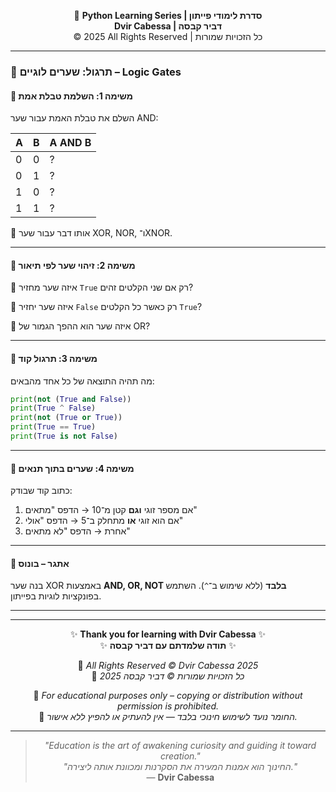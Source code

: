 <!-- DC_HEADER_START -->
<div align="center">

🐍 **Python Learning Series | סדרת לימודי פייתון**  
**Dvir Cabessa | דביר קבסה**  
© 2025 All Rights Reserved | כל הזכויות שמורות

</div>

---
<!-- DC_HEADER_END -->

### 📘 תרגול: שערים לוגיים – Logic Gates

#### 🧪 משימה 1: השלמת טבלת אמת

השלם את טבלת האמת עבור שער AND:

| A | B | A AND B |
| - | - | ------- |
| 0 | 0 | ?       |
| 0 | 1 | ?       |
| 1 | 0 | ?       |
| 1 | 1 | ?       |

🔹 אותו דבר עבור שער XOR, NOR, ו־XNOR.

---

#### 🧪 משימה 2: זיהוי שער לפי תיאור

🔸 איזה שער מחזיר `True` רק אם שני הקלטים זהים?

🔸 איזה שער יחזיר `False` רק כאשר כל הקלטים `True`?

🔸 איזה שער הוא ההפך הגמור של OR?

---

#### 🧪 משימה 3: תרגול קוד

מה תהיה התוצאה של כל אחד מהבאים:

```python
print(not (True and False))
print(True ^ False)
print(not (True or True))
print(True == True)
print(True is not False)
```

---

#### 🧪 משימה 4: שערים בתוך תנאים

כתוב קוד שבודק:

1. אם מספר זוגי **וגם** קטן מ־10 → הדפס "מתאים"
2. אם הוא זוגי **או** מתחלק ב־5 → הדפס "אולי"
3. אחרת → הדפס "לא מתאים"

---

#### 🧠 אתגר – בונוס

בנה שער XOR באמצעות **AND, OR, NOT בלבד** (ללא שימוש ב־`^`).
השתמש בפונקציות לוגיות בפייתון.

---

<!-- DC_FOOTER_START -->
---

<div align="center">

✨ **Thank you for learning with Dvir Cabessa** ✨  
✨ **תודה שלמדתם עם דביר קבסה** ✨  

📘 *All Rights Reserved © Dvir Cabessa 2025*  
📘 *כל הזכויות שמורות © דביר קבסה 2025*  

🔗 *For educational purposes only – copying or distribution without permission is prohibited.*  
🔗 *החומר נועד לשימוש חינוכי בלבד — אין להעתיק או להפיץ ללא אישור.*

---

> _"Education is the art of awakening curiosity and guiding it toward creation."_  
> _"החינוך הוא אמנות המעירה את הסקרנות ומכוונת אותה ליצירה."_  
> — **Dvir Cabessa**

</div>
<!-- DC_FOOTER_END -->

